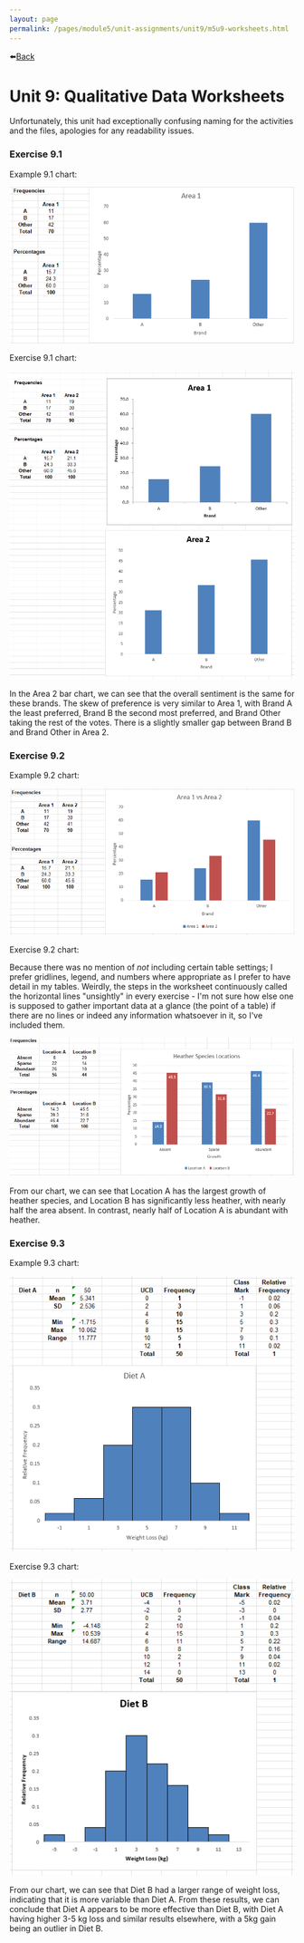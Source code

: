 ```yaml
---
layout: page
permalink: /pages/module5/unit-assignments/unit9/m5u9-worksheets.html
---
```


⬅️[Back](/pages/module5/unit-assignments/unit9/m5u9.html)

# Unit 9: Qualitative Data Worksheets

Unfortunately, this unit had exceptionally confusing naming for the activities and the files, apologies for any readability issues.

### Exercise 9.1

Example 9.1 chart:

![example 9.1 bar chart](example_9.1.png)

Exercise 9.1 chart:

![exercise 9.1 bar chart](exercise_9.1.png)

In the Area 2 bar chart, we can see that the overall sentiment is the same for these brands. The skew of preference is very similar to Area 1, with Brand A the least preferred, Brand B the second most preferred, and Brand Other taking the rest of the votes. There is a slightly smaller gap between Brand B and Brand Other in Area 2.

### Exercise 9.2

Example 9.2 chart:

![example 9.2 bar chart](example_9.2.png)

Exercise 9.2 chart:

Because there was no mention of *not* including certain table settings; I prefer gridlines, legend, and numbers where appropriate as I prefer to have detail in my tables. Weirdly, the steps in the worksheet continuously called the horizontal lines "unsightly" in every exercise - I'm not sure how else one is supposed to gather important data at a glance (the point of a table) if there are no lines or indeed any information whatsoever in it, so I've included them.

![exercise 9.2 bar chart](exercise_9.2.png)

From our chart, we can see that Location A has the largest growth of heather species, and Location B has significantly less heather, with nearly half the area absent. In contrast, nearly half of Location A is abundant with heather.

### Exercise 9.3

Example 9.3 chart:

![example 9.3 bar chart](example_9.3.png)

Exercise 9.3 chart:

![exercise 9.3 bar chart](exercise_9.3.png)

From our chart, we can see that Diet B had a larger range of weight loss, indicating that it is more variable than Diet A. From these results, we can conclude that Diet A appears to be more effective than Diet B, with Diet A having higher 3-5 kg loss and similar results elsewhere, with a 5kg gain being an outlier in Diet B.


